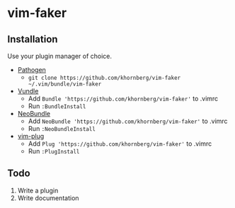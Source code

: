 # vim-faker

## Installation

Use your plugin manager of choice.

- [Pathogen](https://github.com/tpope/vim-pathogen)
  - `git clone https://github.com/khornberg/vim-faker ~/.vim/bundle/vim-faker`
- [Vundle](https://github.com/gmarik/vundle)
  - Add `Bundle 'https://github.com/khornberg/vim-faker'` to .vimrc
  - Run `:BundleInstall`
- [NeoBundle](https://github.com/Shougo/neobundle.vim)
  - Add `NeoBundle 'https://github.com/khornberg/vim-faker'` to .vimrc
  - Run `:NeoBundleInstall`
- [vim-plug](https://github.com/junegunn/vim-plug)
  - Add `Plug 'https://github.com/khornberg/vim-faker'` to .vimrc
  - Run `:PlugInstall`

## Todo

1. Write a plugin
2. Write documentation
